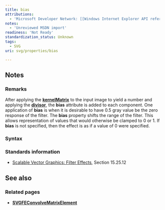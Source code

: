 ```yaml
---
title: bias
attributions:
  - 'Microsoft Developer Network: [[Windows Internet Explorer API reference](http://msdn.microsoft.com/en-us/library/ie/hh828809%28v=vs.85%29.aspx) Article]'
notes:
  - 'Unreviewed MSDN import'
readiness: 'Not Ready'
standardization_status: Unknown
tags:
  - SVG
uri: svg/properties/bias

---
```

## Notes

### Remarks

After applying the [**kernelMatrix**](/svg/properties/kernelMatrix) to the input image to yield a number and applying the [**divisor**](/svg/properties/divisor), the **bias** attribute is added to each component. One application of **bias** is when it is desirable to have 0.5 gray value be the zero response of the filter. The **bias** property shifts the range of the filter. This allows representation of values that would otherwise be clamped to 0 or 1. If **bias** is not specified, then the effect is as if a value of 0 were specified.

### Syntax

### Standards information

-   [Scalable Vector Graphics: Filter Effects](http://go.microsoft.com/fwlink/p/?linkid=226062), Section 15.25.12

## See also

### Related pages

-   [**SVGFEConvolveMatrixElement**](/svg/elements/feConvolveMatrix)

